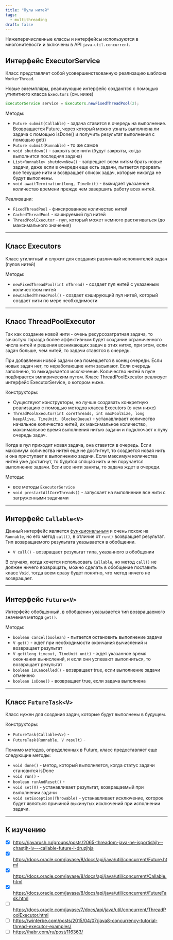 ```yaml
---
title: "Пулы нитей"
tags:
  - multithreading
draft: false
---
```


Нижеперечисленные классы и интерфейсы используются в многонитевости и включены в API `java.util.concurrent`.

## Интерфейс ExecutorService
Класс представляет собой усовершенствованную реализацию шаблона `WorkerThread`.

Новые экземпляры, реализующие интерфейс создаются с помощью утилитного класса `Executors` (см. ниже)

```java
ExecutorService service = Executors.newFixedThreadPool(2);
```

Методы:
- `Future submit(Callable)` - задача ставится в очередь на выполнение. Возвращается Future, через который можно узнать выполнена ли задача с помощью isDone() и получить результат выполнения с помощью get()
- `Future submit(Runnable)` - то же самое
- `void shutdown()` - закрыть все нити (будут закрыты, когда выполнится последняя задача)
- `List<Runnable> shutdownNow()` - запрещает всем нитям брать новые задачи, даже если в очереди еще есть задачи, пытается прервать все текущие нити и возвращает список задач, которые никогда не будут выполнены.
- `void awaitTermination(long, TimeUnit)` - выжидает указанное количество времени прежде чем завершить работу всех нитей.

Реализации:
- `FixedThreadPool` - фиксированное количество нитей
- `CachedThreadPool` - кэшируемый пул нитей
- `ThreadPoolExecutor` - пул, который может немного растягиваться (до максимального значения)

---
## Класс Executors

Класс утилитный и служит для создания различный исполнителей задач (пулов нитей)

Методы:

- `newFixedThreadPool(int nThread)` - создает пул нитей с указанным количеством нитей
- `newCachedThreadPool()` - создает кэширующий пул нитей, который создает нити по мере необходимости

---
## Класс ThreadPoolExecutor

Так как создание новой нити - очень ресурсозатратная задача, то зачастую гораздо более эффективным будет создание ограниченного числа нитей и решения возникающих задач в этих нитях, при этом, если задач больше, чем нитей, то задачи ставятся в очередь.

При добавлении новой задачи она помещается в конец очереди.
Если новых задач нет, то неработающие нити засыпают.
Если очередь заполнено, то выкидывается исключение.
Количество нитей в пуле подбирается эмпирическим путем.
Класс ThreadPoolExecutor реализует интерфейс ExecutorService, о котором ниже.

Конструкторы:

- Существуют конструкторы, но лучше создавать конкретную реализацию с помощью методов класса Executors (о нем ниже)
- `ThreadPoolExecutor(int coreThreads, int maxPoolSize, long keepAlive, TimeUnit, BlockedQueue)` - устанавливает количество начальное количество нитей, их максимальное количество, максимальное время выполнения нитью задачи и подключает к пулу очередь задач.

Когда в пул приходит новая задача, она ставится в очередь. Если максимум количества нитей еще не достигнут, то создается новая нить и она приступает к выполнению задачи. Если максимум количества нитей уже достигнут, то будится спящая нить и ей поручается выполнение задачи. Если все нити заняты, то задача ждет в очереди.

Методы:
- все методы `ExecutorService`
- `void prestartAllCoreThreads()` - запускает на выполнение все нити с загруженными задачами

---
## Интерфейс `Callable<V>`

Данный интерфейс является [функциональным](../stream_and_lambda/functional_interface.md) и очень похож на `Runnable`, но его метод `call()`, в отличие от `run()` возвращает результат. Тип возвращаемого результата указывается в обобщении.

- `V call()` - возвращает результат типа, указанного в обобщении

В случаях, когда хочется использовать `Callable`, но метод `call()` не должен ничего возвращать, можно сделать в обобщение поставить класс `Void`, тогда всем сразу будет понятно, что метод ничего не возвращает.

---
## Интерфейс `Future<V>`

Интерфейс обобщенный, в обобщении указывается тип возвращаемого значения метода `get()`.

Методы:
- `boolean cancel(boolean)` - пытается остановить выполнение задачи
- `V get()` - ждет при необходимости окончания вычислений и возвращает результат
- `V get(long timeout, TimeUnit unit)` - ждет указанное время окончания вычислений, и если они успевают выполниться, то возвращает результат
- `boolean isCancelled()` - возвращает true, если выполнение задачи отменено
- `boolean isDone()` - возвращает true, если задача выполнена

---
## Класс `FutureTask<V>`
Класс нужен для создания задач, которые будут выполнены в будущем.

Конструкторы:
- `FutureTask(Callable<V>)` -
- `FutureTask(Runnable, V result)` -

Помимо методов, определенных в Future, класс предоставляет еще следующие методы:

- `void done()` - метод, который выполняется, когда статус задачи становится isDone
- `void run()` -
- `boolean runAndReset()` -
- `void set(V)` - устанавливает результат, возвращаемый при выполнении задачи
- `void setException(Throwable)` - устанавливает исключение, которое будет являться причиной выкинутых исключений при исполнении задачи.

---
## К изучению

- [X] https://javarush.ru/groups/posts/2065-threadom-java-ne-isportishjh--chastjh-iv---callable-future-i-druzjhja
- [X] https://docs.oracle.com/javase/8/docs/api/java/util/concurrent/Future.html
- [X] https://docs.oracle.com/javase/8/docs/api/java/util/concurrent/Callable.html
- [X] https://docs.oracle.com/javase/8/docs/api/java/util/concurrent/FutureTask.html
- [ ] https://docs.oracle.com/javase/7/docs/api/java/util/concurrent/ThreadPoolExecutor.html
- [ ] https://winterbe.com/posts/2015/04/07/java8-concurrency-tutorial-thread-executor-examples/
- [ ] https://habr.com/ru/post/116363/